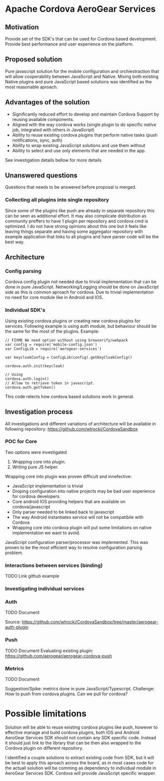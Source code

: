 # Apache Cordova AeroGear Services

## Motivation

Provide set of the SDK's that can be used for Cordova based development.
Provide best performance and user experience on the platform.

## Proposed solution

Pure javascript solution for the mobile configuration and orchiestraction 
that will allow cooperability between JavaScript and Native.
Mixing both existing Native plugins and pure JavaScript based solutions was identified as the most reasonable aproach. 

## Advantages of the solution 

- Significantly reduced effort to develop and maintain Cordova Support by reusing available components.
- Aligned with the way cordova works (single plugin to do specific *native* job, integrated with others in JavaScript)
- Ability to reuse existing cordova plugins that perform native tasks (push notifications, sync, auth)
- Ability to wrap existing JavaScript solutions and use them without 
- Ability to select and use only elements that are needed in the app.

See investigation details bellow for more details

## Unanswered questions

Questions that needs to be answered before proposal is merged.

### Collecting all plugins into single repository

Since some of the plugins like push are already in separate repository this can be seen as additional effort. 
It may also complicate distribution as community preffers to have 1 plugin per repository and cordova cmd is optimized.
I do not have strong opinions about this one but it feels like leaving things separate and having some aggregator repository with example application that links to all plugins and have parser code will be the best way.

## Architecture

### Config parsing 

Cordova config plugin not needed due to trivial implementation that can be done in pure JavaScript.
Networking/Logging should be done on JavaScript side as this is common aproach for cordova.
Due to trivial implementation no need for core module like in Android and IOS.

### Individual SDK's

Using existing cordova plugins or creating new cordova plugins for services.
Following example is using auth module, but behaviour should be the same for the most of the plugins.
Example:

```
// FIXME We need option without using browserify/webpack
var config = require('mobile-config.json')
var ConfigLib = require('aerogear-services')

var keycloakConfig = ConfigLib(config).getKeyCloakConfig()

cordova.auth.init(keycloak)

// Using 
cordova.auth.login()
// Allow to retrieve token in javascript.
cordova.auth.getToken()
```

This code relects how cordova based solutions work in general.

## Investigation process

All investigations and different variations of architecture will be available in following repository:
https://github.com/wtrocki/CordovaSandbox

### POC for Core

Two options were investigated
1. Wrapping core into plugin. 
1. Writing pure JS helper.

Wrapping core into plugin was proven difficult and innefective:
- JavaScript implementation is trivial
- Droping configuration into native projects may be bad user experience for cordova developers.
- Core android IOS providing helpers that are available on cordova/javascript
- Only parser needed to be linked back to javascript
- The way Android instantiates service will not be compatibile with Cordova 
- Wrapping core into cordova plugin will put some limitations on native implementation we want to avoid.

JavaScript configuration parser/processor was implemented.
This was proven to be the most efficient way to resolve configuration parsing problem.

### Interactions between services (binding)

TODO Link github example

### Investigating individual services

### Auth

TODO Document

Source: https://github.com/wtrocki/CordovaSandbox/tree/master/aerogear-auth-plugin

### Push

TODO Document
Evaluating existing plugin: https://github.com/aerogear/aerogear-cordova-push

### Metrics
TODO Document

Suggestion/Spike: metrics done in pure JavaScript/Typescript.
Challenge: How to push from cordova plugins. Can we pull for cordova?

# Possible limitations

Solution will be able to reuse existing cordova plugins like push, 
however to effective manage and build cordova plugins, 
both IOS and Android AeroGear Services SDK should not contain any SDK specific code.
Instead it should just link to the library that can be then also wrapped to the Cordova plugin on different repository.

I identified a couple solutions to extract existing code from SDK, 
but it will be best to apply this aproach across the board, as in most cases code for 
the actuall solution will be comming as dependency to individual module in AeroGear Services SDK.
Cordova will provide JavaScript specific wrapper.

